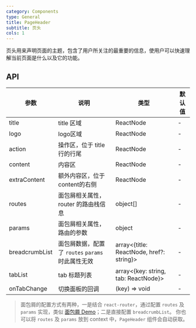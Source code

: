 ```yaml
---
category: Components
type: General
title: PageHeader 
subtitle: 页头
cols: 1
---
```


页头用来声明页面的主题，包含了用户所关注的最重要的信息，使用户可以快速理解当前页面是什么以及它的功能。

## API

| 参数      | 说明                                      | 类型         | 默认值 |
|----------|------------------------------------------|-------------|-------|
| title | title 区域 | ReactNode | - |
| logo | logo区域 | ReactNode | - |
| action | 操作区，位于 title 行的行尾 | ReactNode | - |
| content | 内容区 | ReactNode | - |
| extraContent | 额外内容区，位于content的右侧 | ReactNode | - |
| routes | 面包屑相关属性，router 的路由栈信息 | object[] | - |
| params | 面包屑相关属性，路由的参数 | object | - |
| breadcrumbList | 面包屑数据，配置了 `routes` `params` 时此属性无效 | array<{title: ReactNode, href?: string}> | - |
| tabList | tab 标题列表 | array<{key: string, tab: ReactNode}> | -  |
| onTabChange | 切换面板的回调 | (key) => void | -  |

> 面包屑的配置方式有两种，一是结合 `react-router`，通过配置 `routes` 及 `params` 实现，类似 [面包屑 Demo](https://ant.design/components/breadcrumb-cn/#components-breadcrumb-demo-router)；二是直接配置 `breadcrumbList`。 你也可以将 `routes` 及 `params` 放到 context 中，`PageHeader` 组件会自动获取。
